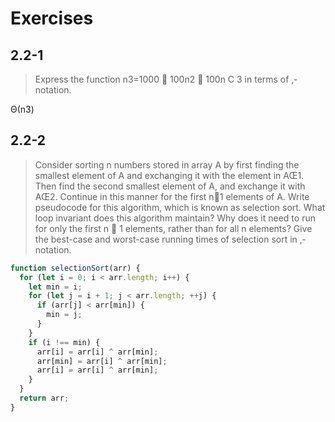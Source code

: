 # Exercises

## 2.2-1

> Express the function n3=1000  100n2  100n C 3 in terms of ‚-notation.

Θ(n3)

## 2.2-2

> Consider sorting n numbers stored in array A by first finding the smallest element
of A and exchanging it with the element in AŒ1. Then find the second smallest
element of A, and exchange it with AŒ2. Continue in this manner for the first n1
elements of A. Write pseudocode for this algorithm, which is known as selection
sort. What loop invariant does this algorithm maintain? Why does it need to run
for only the first n  1 elements, rather than for all n elements? Give the best-case
and worst-case running times of selection sort in ‚-notation.

```javascript
function selectionSort(arr) {
  for (let i = 0; i < arr.length; i++) {
    let min = i;
    for (let j = i + 1; j < arr.length; ++j) {
      if (arr[j] < arr[min]) {
        min = j;
      }
    }
    if (i !== min) {
      arr[i] = arr[i] ^ arr[min];
      arr[min] = arr[i] ^ arr[min];
      arr[i] = arr[i] ^ arr[min];
    }
  }
  return arr;
}
```